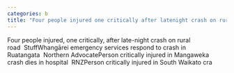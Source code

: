 ```yaml
---
categories: b
title: "Four people injured one critically after latenight crash on rural road  Stuff"
---
```

Four people injured, one critically, after late-night crash on rural road&nbsp;&nbsp;StuffWhangārei emergency services respond to crash in Ruatangata&nbsp;&nbsp;Northern AdvocatePerson critically injured in Mangaweka crash dies in hospital&nbsp;&nbsp;RNZPerson critically injured in South Waikato cra